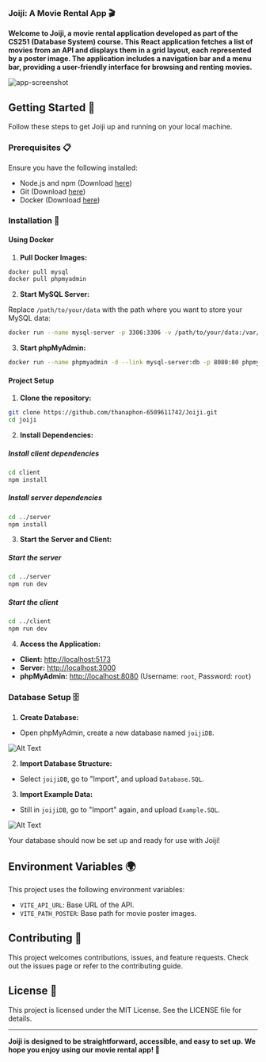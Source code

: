 ### Joiji: A Movie Rental App 🎬

**Welcome to Joiji, a movie rental application developed as part of the CS251 (Database System) course. This React application fetches a list of movies from an API and displays them in a grid layout, each represented by a poster image. The application includes a navigation bar and a menu bar, providing a user-friendly interface for browsing and renting movies.**

![app-screenshot](https://github.com/user-attachments/assets/7ac98454-7535-4908-bff3-61a3bfe37bc0)

## Getting Started 🚀

Follow these steps to get Joiji up and running on your local machine.

### Prerequisites 📋

Ensure you have the following installed:

- Node.js and npm (Download [here](https://nodejs.org/en/))
- Git (Download [here](https://git-scm.com/))
- Docker (Download [here](https://www.docker.com/get-started/))

### Installation 🔧

#### Using Docker

1. **Pull Docker Images:**

```sh
docker pull mysql
docker pull phpmyadmin
```

2. **Start MySQL Server:**

Replace `/path/to/your/data` with the path where you want to store your MySQL data:

```sh
docker run --name mysql-server -p 3306:3306 -v /path/to/your/data:/var/lib/mysql -e MYSQL_ROOT_PASSWORD=root -e MYSQL_DATABASE=joijiDB -d mysql
```

3. **Start phpMyAdmin:**

```sh
docker run --name phpmyadmin -d --link mysql-server:db -p 8080:80 phpmyadmin
```

#### Project Setup

1. **Clone the repository:**

```sh
git clone https://github.com/thanaphon-6509611742/Joiji.git
cd joiji
```
2. **Install Dependencies:**

##### Install client dependencies

```sh
cd client
npm install
```

##### Install server dependencies

```sh
cd ../server
npm install
```

3. **Start the Server and Client:**

##### Start the server

```sh
cd ../server
npm run dev
```

##### Start the client

```sh
cd ../client
npm run dev
```

4. **Access the Application:**
- **Client:** [http://localhost:5173](http://localhost:5173)
- **Server:** [http://localhost:3000](http://localhost:3000)
- **phpMyAdmin:** [http://localhost:8080](http://localhost:8080) (Username: `root`, Password: `root`)

### Database Setup 🗄️

1. **Create Database:**
- Open phpMyAdmin, create a new database named `joijiDB`.

![Alt Text](/init-database.gif)

2. **Import Database Structure:**
- Select `joijiDB`, go to "Import", and upload `Database.SQL`.

3. **Import Example Data:**
- Still in `joijiDB`, go to "Import" again, and upload `Example.SQL`.

![Alt Text](/insert-example.gif)

Your database should now be set up and ready for use with Joiji!

## Environment Variables 🌍

This project uses the following environment variables:

- `VITE_API_URL`: Base URL of the API.
- `VITE_PATH_POSTER`: Base path for movie poster images.

## Contributing 🤝

This project welcomes contributions, issues, and feature requests. Check out the issues page or refer to the contributing guide.

## License 📝

This project is licensed under the MIT License. See the LICENSE file for details.

---

**Joiji is designed to be straightforward, accessible, and easy to set up. We hope you enjoy using our movie rental app! 🎥**

